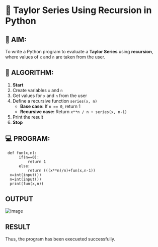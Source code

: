 # 📐 Taylor Series Using Recursion in Python

## 🎯 AIM:
To write a Python program to evaluate a **Taylor Series** using **recursion**, where values of `x` and `n` are taken from the user.

## 🧠 ALGORITHM:

1. **Start**
2. Create variables `x` and `n`
3. Get values for `x` and `n` from the user
4. Define a recursive function `series(x, n)`
   - **Base case:** If `n == 0`, return 1
   - **Recursive case:** Return `x**n / n + series(x, n-1)`
5. Print the result
6. **Stop**

## 💻 PROGRAM:
```
 def fun(x,n):
      if(n==0):
          return 1 
      else:
          return (((x**n)/n)+fun(x,n-1))
  x=int(input())
  n=int(input())
  print(fun(x,n))
```

## OUTPUT
![image](https://github.com/user-attachments/assets/7da98554-b6e3-4554-88d5-9c397f1c786f)

## RESULT
Thus, the program has been execueted successfully.
